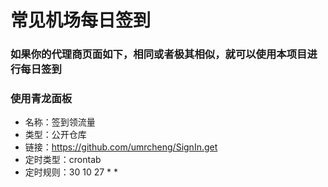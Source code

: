 # 常见机场每日签到

### 如果你的代理商页面如下，相同或者极其相似，就可以使用本项目进行每日签到



### 使用青龙面板
- 名称：签到领流量
- 类型：公开仓库
- 链接：https://github.com/umrcheng/SignIn.get
- 定时类型：crontab
- 定时规则：30 10 27 * *
